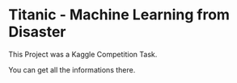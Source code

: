 # Titanic - Machine Learning from Disaster

This Project was a Kaggle Competition Task.

You can get all the informations there.
